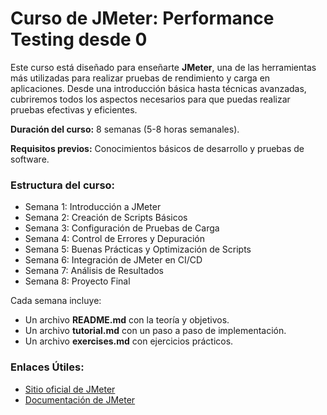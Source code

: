 # Curso de JMeter: Performance Testing desde 0

Este curso está diseñado para enseñarte **JMeter**, una de las herramientas más utilizadas para realizar pruebas de rendimiento y carga en aplicaciones. Desde una introducción básica hasta técnicas avanzadas, cubriremos todos los aspectos necesarios para que puedas realizar pruebas efectivas y eficientes.

**Duración del curso:** 8 semanas (5-8 horas semanales).

**Requisitos previos:** Conocimientos básicos de desarrollo y pruebas de software.

### Estructura del curso:
- Semana 1: Introducción a JMeter
- Semana 2: Creación de Scripts Básicos
- Semana 3: Configuración de Pruebas de Carga
- Semana 4: Control de Errores y Depuración
- Semana 5: Buenas Prácticas y Optimización de Scripts
- Semana 6: Integración de JMeter en CI/CD
- Semana 7: Análisis de Resultados
- Semana 8: Proyecto Final

Cada semana incluye:
- Un archivo **README.md** con la teoría y objetivos.
- Un archivo **tutorial.md** con un paso a paso de implementación.
- Un archivo **exercises.md** con ejercicios prácticos.

### Enlaces Útiles:
- [Sitio oficial de JMeter](https://jmeter.apache.org/)
- [Documentación de JMeter](https://jmeter.apache.org/usermanual/index.html)
